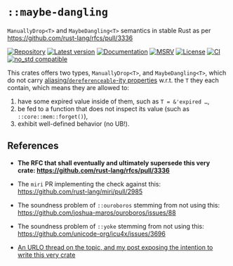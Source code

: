 # `::maybe-dangling`

`ManuallyDrop<T>` and `MaybeDangling<T>` semantics in stable Rust as per <https://github.com/rust-lang/rfcs/pull/3336>

[![Repository](https://img.shields.io/badge/repository-GitHub-brightgreen.svg)](
https://github.com/danielhenrymantilla/maybe-dangling.rs)
[![Latest version](https://img.shields.io/crates/v/maybe-dangling.svg)](
https://crates.io/crates/maybe-dangling)
[![Documentation](https://docs.rs/maybe-dangling/badge.svg)](
https://docs.rs/maybe-dangling)
[![MSRV](https://img.shields.io/badge/MSRV-1.65.0-white)](
https://gist.github.com/danielhenrymantilla/9b59de4db8e5f2467ed008b3c450527b)
[![License](https://img.shields.io/crates/l/maybe-dangling.svg)](
https://github.com/danielhenrymantilla/maybe-dangling.rs/blob/master/LICENSE-ZLIB)
[![CI](https://github.com/danielhenrymantilla/maybe-dangling.rs/workflows/CI/badge.svg)](
https://github.com/danielhenrymantilla/maybe-dangling.rs/actions)
[![no_std compatible](https://img.shields.io/badge/no__std-compatible-success.svg)](
https://github.com/rust-secure-code/safety-dance/)

<!-- Templated by `cargo-generate` using https://github.com/danielhenrymantilla/proc-macro-template -->

This crates offers two types, `ManuallyDrop<T>`, and `MaybeDangling<T>`, which do not carry
[aliasing/`dereferenceable`-ity properties](https://github.com/rust-lang/rfcs/pull/3336) w.r.t. the
`T` they each contain, which means they are allowed to:
 1. have some expired value inside of them, such as `T = &'expired …`,
 1. be fed to a function that does not inspect its value (such as `::core::mem::forget()`),
 1. exhibit well-defined behavior (no UB!).

## References

  - **The RFC that shall eventually and ultimately supersede this very crate: <https://github.com/rust-lang/rfcs/pull/3336>**

  - The `miri` PR implementing the check against this: <https://github.com/rust-lang/miri/pull/2985>

  - The soundness problem of `::ouroboros` stemming from not using this: <https://github.com/joshua-maros/ouroboros/issues/88>

  - The soundness problem of `::yoke` stemming from not using this: <https://github.com/unicode-org/icu4x/issues/3696>

  - [An URLO thread on the topic, and my post exposing the intention to write this very crate](https://users.rust-lang.org/t/unsafe-code-review-semi-owning-weak-rwlock-t-guard/95706/15?u=yandros)
